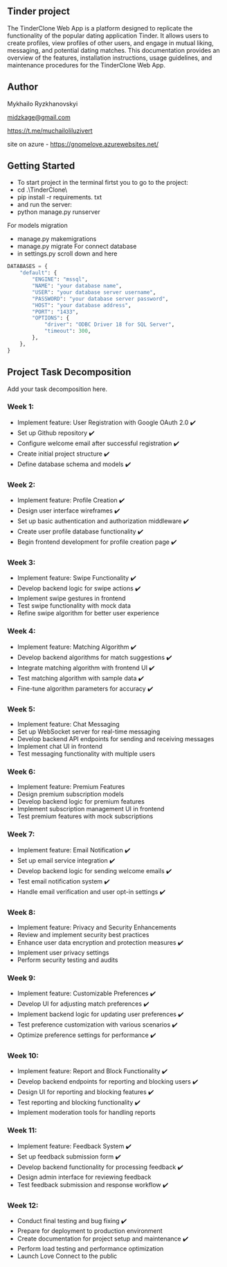 ## Tinder project

The TinderClone Web App is a platform designed to replicate the functionality of the popular dating application Tinder. It allows users to create profiles, view profiles of other users, and engage in mutual liking, messaging, and potential dating matches. This documentation provides an overview of the features, installation instructions, usage guidelines, and maintenance procedures for the TinderClone Web App.



## Author
Mykhailo Ryzkhanovskyi

midzkage@gmail.com

https://t.me/muchailoliluzivert

site on azure - https://gnomelove.azurewebsites.net/

## Getting Started
- To start project in the terminal firtst you to go to the project:
- cd .\TinderClone\
- pip install -r requirements. txt
- and run the server:
- python manage.py runserver

For models migration 
  - manage.py makemigrations
  - manage.py migrate
For connect database 
  - in settings.py scroll down and here
```python
DATABASES = {
    "default": {
        "ENGINE": "mssql",
        "NAME": "your database name",
        "USER": "your database server username",
        "PASSWORD": "your database server password",
        "HOST": "your database address",
        "PORT": "1433",
        "OPTIONS": {
            "driver": "ODBC Driver 18 for SQL Server",
            "timeout": 300,
        },
    },
}
```
## Project Task Decomposition
Add your task decomposition here.

### Week 1:
- Implement feature: User Registration with Google OAuth 2.0 ✔️
- Set up Github repository ✔️
- Configure welcome email after successful registration ✔️
- Create initial project structure ✔️
- Define database schema and models ✔️

### Week 2:
- Implement feature: Profile Creation ✔️
- Design user interface wireframes ✔️
- Set up basic authentication and authorization middleware ✔️
- Create user profile database functionality ✔️
- Begin frontend development for profile creation page ✔️

### Week 3:
- Implement feature: Swipe Functionality ✔️
- Develop backend logic for swipe actions ✔️
- Implement swipe gestures in frontend 
- Test swipe functionality with mock data
- Refine swipe algorithm for better user experience

### Week 4:
- Implement feature: Matching Algorithm ✔️
- Develop backend algorithms for match suggestions ✔️
- Integrate matching algorithm with frontend UI ✔️
- Test matching algorithm with sample data ✔️
- Fine-tune algorithm parameters for accuracy ✔️

### Week 5:
- Implement feature: Chat Messaging
- Set up WebSocket server for real-time messaging
- Develop backend API endpoints for sending and receiving messages
- Implement chat UI in frontend
- Test messaging functionality with multiple users

### Week 6:
- Implement feature: Premium Features
- Design premium subscription models
- Develop backend logic for premium features
- Implement subscription management UI in frontend
- Test premium features with mock subscriptions

### Week 7:
- Implement feature: Email Notification ✔️
- Set up email service integration ✔️
- Develop backend logic for sending welcome emails ✔️
- Test email notification system ✔️
- Handle email verification and user opt-in settings ✔️

### Week 8:
- Implement feature: Privacy and Security Enhancements
- Review and implement security best practices
- Enhance user data encryption and protection measures ✔️
- Implement user privacy settings 
- Perform security testing and audits

### Week 9:
- Implement feature: Customizable Preferences ✔️
- Develop UI for adjusting match preferences ✔️
- Implement backend logic for updating user preferences ✔️
- Test preference customization with various scenarios ✔️
- Optimize preference settings for performance ✔️

### Week 10:
- Implement feature: Report and Block Functionality ✔️
- Develop backend endpoints for reporting and blocking users ✔️
- Design UI for reporting and blocking features ✔️
- Test reporting and blocking functionality ✔️
- Implement moderation tools for handling reports

### Week 11:
- Implement feature: Feedback System ✔️
- Set up feedback submission form ✔️
- Develop backend functionality for processing feedback ✔️
- Design admin interface for reviewing feedback
- Test feedback submission and response workflow ✔️

### Week 12:
- Conduct final testing and bug fixing ✔️
- Prepare for deployment to production environment
- Create documentation for project setup and maintenance ✔️
- Perform load testing and performance optimization
- Launch Love Connect to the public
